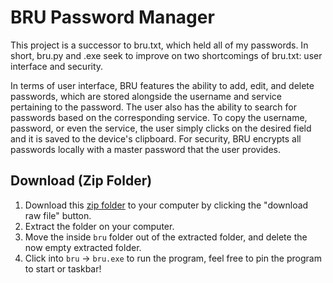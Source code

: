 # BRU Password Manager
This project is a successor to bru.txt, which held all of my passwords. In short, bru.py and .exe seek to improve on two shortcomings of bru.txt: user interface and security.

In terms of user interface, BRU features the ability to add, edit, and delete passwords, which are stored alongside the username and service pertaining to the password. The user also has the ability to search for passwords based on the corresponding service. To copy the username, password, or even the service, the user simply clicks on the desired field and it is saved to the device's clipboard. For security, BRU encrypts all passwords locally with a master password that the user provides.

## Download (Zip Folder)
1. Download this [zip folder](bru.zip) to your computer by clicking the "download raw file" button.
2. Extract the folder on your computer.
3. Move the inside `bru` folder out of the extracted folder, and delete the now empty extracted folder.
5. Click into `bru` &rarr; `bru.exe` to run the program, feel free to pin the program to start or taskbar!
